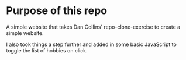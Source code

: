 # Purpose of this repo

A simple website that takes Dan Collins' repo-clone-exercise to create a simple website.

I also took things a step further and added in some basic JavaScript to toggle the list of hobbies on click.
